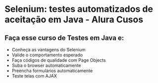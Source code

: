 # Selenium: testes automatizados de aceitação em Java - Alura Cusos

## Faça esse curso de Testes em Java e:

- Conheça as vantagens do Selenium
- Valide o comportamento esperado
- Faça códigos de qualidade com Page Objects
- Suba o browser automaticamente
- Preencha formulários automaticamente
- Teste telas com AJAX
